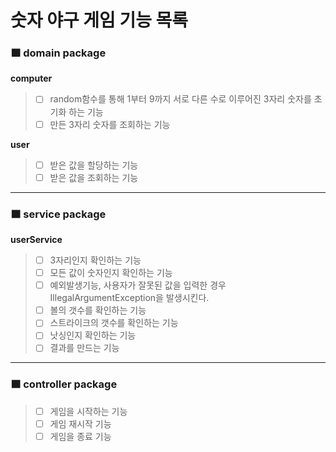 # 숫자 야구 게임 기능 목록

### 🟧 domain package
**computer**
>- [ ] random함수를 통해 1부터 9까지 서로 다른 수로 이루어진 3자리 숫자를 초기화 하는 기능
>- [ ] 만든 3자리 숫자를 조회하는 기능

**user**
>- [ ] 받은 값을 할당하는 기능
>- [ ] 받은 값을 조회하는 기능
*****
### 🟧 service package
**userService**
>- [ ] 3자리인지 확인하는 기능
>- [ ] 모든 값이 숫자인지 확인하는 기능
>- [ ] 예외발생기능, 사용자가 잘못된 값을 입력한 경우 IllegalArgumentException을 발생시킨다.
>- [ ] 볼의 갯수를 확인하는 기능
>- [ ] 스트라이크의 갯수를 확인하는 기능
>- [ ] 낫싱인지 확인하는 기능
>- [ ] 결과를 만드는 기능
*****
### 🟧 controller package
>- [ ] 게임을 시작하는 기능
>- [ ] 게임 재시작 기능
>- [ ] 게임을 종료 기능
